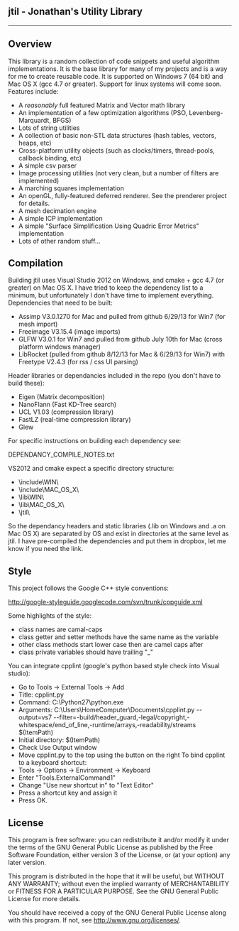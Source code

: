 **jtil - Jonathan's Utility Library**
---------
---------

**Overview**
--------

This library is a random collection of code snippets and useful algorithm implementations.  It is the base library for many of my projects and is a way for me to create reusable code.  It is supported on Windows 7 (64 bit) and Mac OS X (gcc 4.7 or greater).  Support for linux systems will come soon.  Features include:

- A _reasonably_ full featured Matrix and Vector math library
- An implementation of a few optimization algorithms (PSO, Levenberg-Marquardt, BFGS)
- Lots of string utilities
- A collection of basic non-STL data structures (hash tables, vectors, heaps, etc)
- Cross-platform utility objects (such as clocks/timers, thread-pools, callback binding, etc)
- A simple csv parser
- Image processing utilities (not very clean, but a number of filters are implemented)
- A marching squares implementation
- An openGL, fully-featured deferred renderer.  See the prenderer project for details.
- A mesh decimation engine
- A simple ICP implementation
- A simple "Surface Simplification Using Quadric Error Metrics" implementation
- Lots of other random stuff...

**Compilation**
---------------

Building jtil uses Visual Studio 2012 on Windows, and cmake + gcc 4.7 (or greater) on Mac OS X.  I have tried to keep the dependency list to a minimum, but unfortunately I don't have time to implement everything.  Dependencies that need to be built:

- Assimp V3.0.1270 for Mac and pulled from github 6/29/13 for Win7 (for mesh import)
- Freeimage V3.15.4 (image imports)
- GLFW V3.0.1 for Win7 and pulled from github July 10th for Mac (cross platform windows manager)
- LibRocket (pulled from github 8/12/13 for Mac & 6/29/13 for Win7) with Freetype V2.4.3 (for rss / css UI parsing)

Header libraries or dependancies included in the repo (you don't have to build these):

- Eigen (Matrix decomposition)
- NanoFlann (Fast KD-Tree search)
- UCL V1.03 (compression library)
- FastLZ (real-time compression library)
- Glew

For specific instructions on building each dependency see: 

DEPENDANCY\_COMPILE\_NOTES.txt

VS2012 and cmake expect a specific directory structure:

- \\include\\WIN\\
- \\include\\MAC\_OS\_X\\
- \\lib\\WIN\\
- \\lib\\MAC\_OS\_X\\
- \\jtil\\

So the dependancy headers and static libraries (.lib on Windows and .a on Mac OS X) are separated by OS and exist in directories at the same level as jtil.  I have pre-compiled the dependencies and put them in dropbox, let me know if you need the link.

**Style**
---------

This project follows the Google C++ style conventions: 

<http://google-styleguide.googlecode.com/svn/trunk/cppguide.xml>

Some highlights of the style:

- class names are camal-caps
- class getter and setter methods have the same name as the variable
- other class methods start lower case then are camel caps after
- class private variables should have trailing "_"

You can integrate cpplint (google's python based style check into Visual studio): 

- Go to Tools -> External Tools -> Add
- Title: cpplint.py
- Command: C:\Python27\python.exe
- Arguments: C:\Users\HomeComputer\Documents\cpplint.py --output=vs7 --filter=-build/header_guard,-legal/copyright,-whitespace/end_of_line,-runtime/arrays,-readability/streams $(ItemPath) 
- Initial directory: $(ItemPath)
- Check Use Output window
- Move cpplint.py to the top using the button on the right
To bind cpplint to a keyboard shortcut:
- Tools -> Options -> Environment -> Keyboard
- Enter "Tools.ExternalCommand1"
- Change "Use new shortcut in" to "Text Editor"
- Press a shortcut key and assign it
- Press OK.

**License**
-----------
This program is free software: you can redistribute it and/or modify
it under the terms of the GNU General Public License as published by
the Free Software Foundation, either version 3 of the License, or
(at your option) any later version.

This program is distributed in the hope that it will be useful,
but WITHOUT ANY WARRANTY; without even the implied warranty of
MERCHANTABILITY or FITNESS FOR A PARTICULAR PURPOSE.  See the
GNU General Public License for more details.

You should have received a copy of the GNU General Public License
along with this program.  If not, see <http://www.gnu.org/licenses/>.

